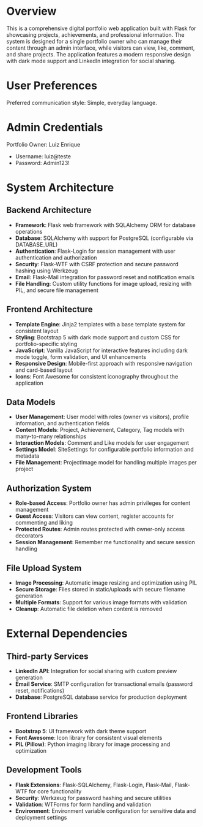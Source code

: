 # Overview

This is a comprehensive digital portfolio web application built with Flask for showcasing projects, achievements, and professional information. The system is designed for a single portfolio owner who can manage their content through an admin interface, while visitors can view, like, comment, and share projects. The application features a modern responsive design with dark mode support and LinkedIn integration for social sharing.

# User Preferences

Preferred communication style: Simple, everyday language.

# Admin Credentials

Portfolio Owner: Luiz Enrique
- Username: luiz@teste
- Password: Admin123!

# System Architecture

## Backend Architecture
- **Framework**: Flask web framework with SQLAlchemy ORM for database operations
- **Database**: SQLAlchemy with support for PostgreSQL (configurable via DATABASE_URL)
- **Authentication**: Flask-Login for session management with user authentication and authorization
- **Security**: Flask-WTF with CSRF protection and secure password hashing using Werkzeug
- **Email**: Flask-Mail integration for password reset and notification emails
- **File Handling**: Custom utility functions for image upload, resizing with PIL, and secure file management

## Frontend Architecture
- **Template Engine**: Jinja2 templates with a base template system for consistent layout
- **Styling**: Bootstrap 5 with dark mode support and custom CSS for portfolio-specific styling
- **JavaScript**: Vanilla JavaScript for interactive features including dark mode toggle, form validation, and UI enhancements
- **Responsive Design**: Mobile-first approach with responsive navigation and card-based layout
- **Icons**: Font Awesome for consistent iconography throughout the application

## Data Models
- **User Management**: User model with roles (owner vs visitors), profile information, and authentication fields
- **Content Models**: Project, Achievement, Category, Tag models with many-to-many relationships
- **Interaction Models**: Comment and Like models for user engagement
- **Settings Model**: SiteSettings for configurable portfolio information and metadata
- **File Management**: ProjectImage model for handling multiple images per project

## Authorization System
- **Role-based Access**: Portfolio owner has admin privileges for content management
- **Guest Access**: Visitors can view content, register accounts for commenting and liking
- **Protected Routes**: Admin routes protected with owner-only access decorators
- **Session Management**: Remember me functionality and secure session handling

## File Upload System
- **Image Processing**: Automatic image resizing and optimization using PIL
- **Secure Storage**: Files stored in static/uploads with secure filename generation
- **Multiple Formats**: Support for various image formats with validation
- **Cleanup**: Automatic file deletion when content is removed

# External Dependencies

## Third-party Services
- **LinkedIn API**: Integration for social sharing with custom preview generation
- **Email Service**: SMTP configuration for transactional emails (password reset, notifications)
- **Database**: PostgreSQL database service for production deployment

## Frontend Libraries
- **Bootstrap 5**: UI framework with dark theme support
- **Font Awesome**: Icon library for consistent visual elements
- **PIL (Pillow)**: Python imaging library for image processing and optimization

## Development Tools
- **Flask Extensions**: Flask-SQLAlchemy, Flask-Login, Flask-Mail, Flask-WTF for core functionality
- **Security**: Werkzeug for password hashing and secure utilities
- **Validation**: WTForms for form handling and validation
- **Environment**: Environment variable configuration for sensitive data and deployment settings